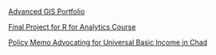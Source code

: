 [Advanced GIS Portfolio](https://serganttinkers.github.io/AdvancedGIS/)

[Final Project for R for Analytics Course](FinalProject_cwcaldwe.html)

[Policy Memo Advocating for Universal Basic Income in Chad](Addressing_Chads_Resource_Curse_with_Universal_Basic_Income.docx)
